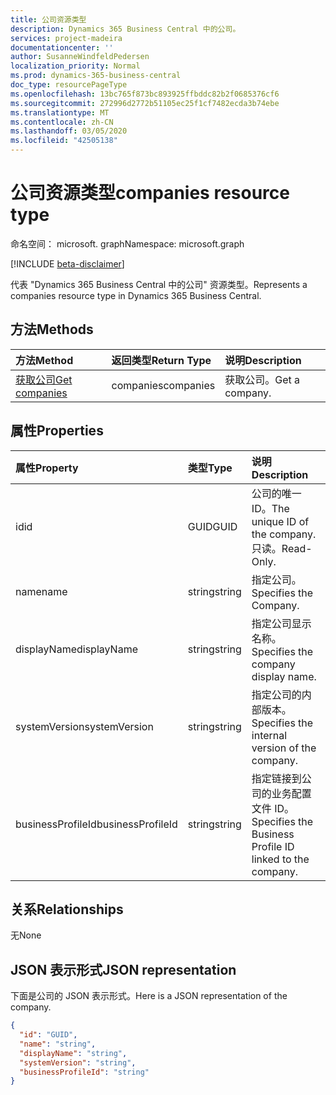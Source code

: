 ```yaml
---
title: 公司资源类型
description: Dynamics 365 Business Central 中的公司。
services: project-madeira
documentationcenter: ''
author: SusanneWindfeldPedersen
localization_priority: Normal
ms.prod: dynamics-365-business-central
doc_type: resourcePageType
ms.openlocfilehash: 13bc765f873bc893925ffbddc82b2f0685376cf6
ms.sourcegitcommit: 272996d2772b51105ec25f1cf7482ecda3b74ebe
ms.translationtype: MT
ms.contentlocale: zh-CN
ms.lasthandoff: 03/05/2020
ms.locfileid: "42505138"
---
```

# <a name="companies-resource-type"></a><span data-ttu-id="c6891-103">公司资源类型</span><span class="sxs-lookup"><span data-stu-id="c6891-103">companies resource type</span></span>

<span data-ttu-id="c6891-104">命名空间： microsoft. graph</span><span class="sxs-lookup"><span data-stu-id="c6891-104">Namespace: microsoft.graph</span></span>

[!INCLUDE [beta-disclaimer](../../includes/beta-disclaimer.md)]

<span data-ttu-id="c6891-105">代表 "Dynamics 365 Business Central 中的公司" 资源类型。</span><span class="sxs-lookup"><span data-stu-id="c6891-105">Represents a companies resource type in Dynamics 365 Business Central.</span></span> 

## <a name="methods"></a><span data-ttu-id="c6891-106">方法</span><span class="sxs-lookup"><span data-stu-id="c6891-106">Methods</span></span>

| <span data-ttu-id="c6891-107">方法</span><span class="sxs-lookup"><span data-stu-id="c6891-107">Method</span></span>         | <span data-ttu-id="c6891-108">返回类型</span><span class="sxs-lookup"><span data-stu-id="c6891-108">Return Type</span></span>  |<span data-ttu-id="c6891-109">说明</span><span class="sxs-lookup"><span data-stu-id="c6891-109">Description</span></span>|
|:---------------|:-------------|:----------|
|[<span data-ttu-id="c6891-110">获取公司</span><span class="sxs-lookup"><span data-stu-id="c6891-110">Get companies</span></span>](../api/dynamics-companies-get.md)|<span data-ttu-id="c6891-111">companies</span><span class="sxs-lookup"><span data-stu-id="c6891-111">companies</span></span>|<span data-ttu-id="c6891-112">获取公司。</span><span class="sxs-lookup"><span data-stu-id="c6891-112">Get a company.</span></span>|

## <a name="properties"></a><span data-ttu-id="c6891-113">属性</span><span class="sxs-lookup"><span data-stu-id="c6891-113">Properties</span></span>
| <span data-ttu-id="c6891-114">属性</span><span class="sxs-lookup"><span data-stu-id="c6891-114">Property</span></span>        | <span data-ttu-id="c6891-115">类型</span><span class="sxs-lookup"><span data-stu-id="c6891-115">Type</span></span> |<span data-ttu-id="c6891-116">说明</span><span class="sxs-lookup"><span data-stu-id="c6891-116">Description</span></span>                             |
|:----------------|:-----|:---------------------------------------|
|<span data-ttu-id="c6891-117">id</span><span class="sxs-lookup"><span data-stu-id="c6891-117">id</span></span>               |<span data-ttu-id="c6891-118">GUID</span><span class="sxs-lookup"><span data-stu-id="c6891-118">GUID</span></span>  |<span data-ttu-id="c6891-119">公司的唯一 ID。</span><span class="sxs-lookup"><span data-stu-id="c6891-119">The unique ID of the company.</span></span> <span data-ttu-id="c6891-120">只读。</span><span class="sxs-lookup"><span data-stu-id="c6891-120">Read-Only.</span></span>|
|<span data-ttu-id="c6891-121">name</span><span class="sxs-lookup"><span data-stu-id="c6891-121">name</span></span>             |<span data-ttu-id="c6891-122">string</span><span class="sxs-lookup"><span data-stu-id="c6891-122">string</span></span>|<span data-ttu-id="c6891-123">指定公司。</span><span class="sxs-lookup"><span data-stu-id="c6891-123">Specifies the Company.</span></span>                  |
|<span data-ttu-id="c6891-124">displayName</span><span class="sxs-lookup"><span data-stu-id="c6891-124">displayName</span></span>      |<span data-ttu-id="c6891-125">string</span><span class="sxs-lookup"><span data-stu-id="c6891-125">string</span></span>|<span data-ttu-id="c6891-126">指定公司显示名称。</span><span class="sxs-lookup"><span data-stu-id="c6891-126">Specifies the company display name.</span></span>     |
|<span data-ttu-id="c6891-127">systemVersion</span><span class="sxs-lookup"><span data-stu-id="c6891-127">systemVersion</span></span>    |<span data-ttu-id="c6891-128">string</span><span class="sxs-lookup"><span data-stu-id="c6891-128">string</span></span>|<span data-ttu-id="c6891-129">指定公司的内部版本。</span><span class="sxs-lookup"><span data-stu-id="c6891-129">Specifies the internal version of the company.</span></span>|
|<span data-ttu-id="c6891-130">businessProfileId</span><span class="sxs-lookup"><span data-stu-id="c6891-130">businessProfileId</span></span>|<span data-ttu-id="c6891-131">string</span><span class="sxs-lookup"><span data-stu-id="c6891-131">string</span></span>|<span data-ttu-id="c6891-132">指定链接到公司的业务配置文件 ID。</span><span class="sxs-lookup"><span data-stu-id="c6891-132">Specifies the Business Profile ID linked to the company.</span></span>|


## <a name="relationships"></a><span data-ttu-id="c6891-133">关系</span><span class="sxs-lookup"><span data-stu-id="c6891-133">Relationships</span></span>
<span data-ttu-id="c6891-134">无</span><span class="sxs-lookup"><span data-stu-id="c6891-134">None</span></span>

## <a name="json-representation"></a><span data-ttu-id="c6891-135">JSON 表示形式</span><span class="sxs-lookup"><span data-stu-id="c6891-135">JSON representation</span></span>

<span data-ttu-id="c6891-136">下面是公司的 JSON 表示形式。</span><span class="sxs-lookup"><span data-stu-id="c6891-136">Here is a JSON representation of the company.</span></span>

```json
{
  "id": "GUID",
  "name": "string",
  "displayName": "string",
  "systemVersion": "string",
  "businessProfileId": "string"
}

```


